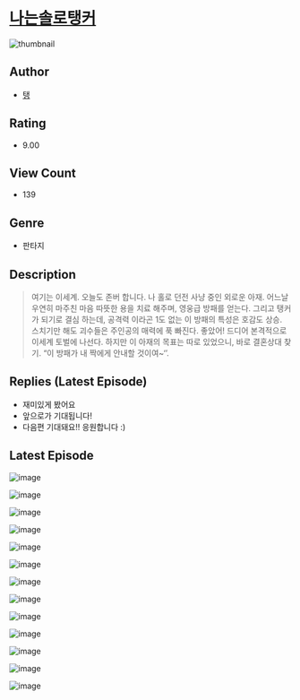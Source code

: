 # [나는솔로탱커](https://comic.naver.com/challenge/list?titleId=810744)
![thumbnail](https://image-comic.pstatic.net/user_contents_data/challenge_comic/2023/05/24/345490/upload_3472665846448677684_480x623.jpeg)

## Author
- [탱](https://comic.naver.com/artistTitle?id=345490)

## Rating
- 9.00

## View Count
- 139

## Genre
- 판타지

## Description
> 여기는 이세계. 오늘도 존버 합니다. 나 홀로 던전 사냥 중인 외로운 아재. 어느날 우연히 마주친 마음 따뜻한 용을 치료 해주며, 영웅급 방패를 얻는다. 그리고 탱커가 되기로 결심 하는데, 공격력 이라곤 1도 없는 이 방패의 특성은 호감도 상승. 스치기만 해도 괴수들은 주인공의 매력에 푹 빠진다. 좋았어! 드디어 본격적으로 이세계 토벌에 나선다. 하지만 이 아재의 목표는 따로 있었으니, 바로 결혼상대 찾기. “이 방패가 내 짝에게 안내할 것이여~‘’.

## Replies (Latest Episode)
- 재미있게 봤어요
- 앞으로가 기대됩니다!
- 다음편 기대돼요!! 응원합니다 :)

## Latest Episode
![image](https://image-comic.pstatic.net/user_contents_data/challenge_comic/2023/05/24/345490/upload_3630575515865605170.jpeg)

![image](https://image-comic.pstatic.net/user_contents_data/challenge_comic/2023/05/24/345490/upload_4050761606871998773.jpeg)

![image](https://image-comic.pstatic.net/user_contents_data/challenge_comic/2023/05/24/345490/upload_3979271546269676849.jpeg)

![image](https://image-comic.pstatic.net/user_contents_data/challenge_comic/2023/05/24/345490/upload_3546975245319747425.jpeg)

![image](https://image-comic.pstatic.net/user_contents_data/challenge_comic/2023/05/24/345490/upload_3688790250003509561.jpeg)

![image](https://image-comic.pstatic.net/user_contents_data/challenge_comic/2023/05/24/345490/upload_3486405377958371897.jpeg)

![image](https://image-comic.pstatic.net/user_contents_data/challenge_comic/2023/05/24/345490/upload_7148963273381262387.jpeg)

![image](https://image-comic.pstatic.net/user_contents_data/challenge_comic/2023/05/24/345490/upload_4050531778890313829.jpeg)

![image](https://image-comic.pstatic.net/user_contents_data/challenge_comic/2023/05/24/345490/upload_7005692694164497505.jpeg)

![image](https://image-comic.pstatic.net/user_contents_data/challenge_comic/2023/05/24/345490/upload_7292566088283665200.jpeg)

![image](https://image-comic.pstatic.net/user_contents_data/challenge_comic/2023/05/24/345490/upload_7149520729182648628.jpeg)

![image](https://image-comic.pstatic.net/user_contents_data/challenge_comic/2023/05/24/345490/upload_3834586622161466163.jpeg)

![image](https://image-comic.pstatic.net/user_contents_data/challenge_comic/2023/05/24/345490/upload_4123383228863559987.jpeg)
